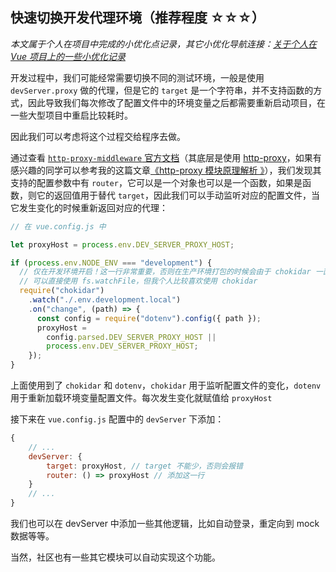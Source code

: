 
## 快速切换开发代理环境（推荐程度 ☆☆☆）

*本文属于个人在项目中完成的小优化点记录，其它小优化导航连接：[关于个人在 Vue 项目上的一些小优化记录](https://juejin.cn/post/7209192211975340088)*

开发过程中，我们可能经常需要切换不同的测试环境，一般是使用 `devServer.proxy` 做的代理，但是它的 `target` 是一个字符串，并不支持函数的方式，因此导致我们每次修改了配置文件中的环境变量之后都需要重新启动项目，在一些大型项目中重启比较耗时。

因此我们可以考虑将这个过程交给程序去做。

通过查看 [`http-proxy-middleware` 官方文档](https://github.com/chimurai/http-proxy-middleware#router-objectfunction)（其底层是使用 [http-proxy](https://github.com/http-party/node-http-proxy)，如果有感兴趣的同学可以参考我的这篇文章[《http-proxy 模块原理解析
》](https://juejin.cn/post/7208476031136546871)），我们发现其支持的配置参数中有 `router`，它可以是一个对象也可以是一个函数，如果是函数，则它的返回值用于替代 `target`，因此我们可以手动监听对应的配置文件，当它发生变化的时候重新返回对应的代理：

```js
// 在 vue.config.js 中

let proxyHost = process.env.DEV_SERVER_PROXY_HOST;

if (process.env.NODE_ENV === "development") {
  // 仅在开发环境开启！这一行非常重要，否则在生产环境打包的时候会由于 chokidar 一直在监听文件导致编译无法结束，从而卡在编译阶段无法继续后续的 ci/cd 流程
  // 可以直接使用 fs.watchFile，但我个人比较喜欢使用 chokidar
  require("chokidar")
    .watch("./.env.development.local")
    .on("change", (path) => {
      const config = require("dotenv").config({ path });
      proxyHost =
        config.parsed.DEV_SERVER_PROXY_HOST ||
        process.env.DEV_SERVER_PROXY_HOST;
    });
}
```

上面使用到了 `chokidar` 和 `dotenv`，`chokidar` 用于监听配置文件的变化，`dotenv` 用于重新加载环境变量配置文件。每次发生变化就赋值给 `proxyHost`

接下来在 `vue.config.js` 配置中的 `devServer` 下添加：

```js
{
    // ...
    devServer: {
        target: proxyHost, // target 不能少，否则会报错
        router: () => proxyHost // 添加这一行
    }
    // ...
}
```

我们也可以在 devServer 中添加一些其他逻辑，比如自动登录，重定向到 mock 数据等等。

当然，社区也有一些其它模块可以自动实现这个功能。
